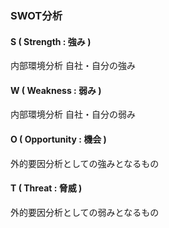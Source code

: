 ### SWOT分析
#### S ( Strength : 強み )
内部環境分析
自社・自分の強み

#### W ( Weakness : 弱み )
内部環境分析
自社・自分の弱み

#### O ( Opportunity : 機会 )
外的要因分析としての強みとなるもの

#### T ( Threat : 脅威 )
外的要因分析としての弱みとなるもの

